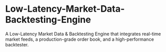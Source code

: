 # Low-Latency-Market-Data-Backtesting-Engine
A Low-Latency Market Data &amp; Backtesting Engine that integrates real-time market feeds, a production-grade order book, and a high-performance backtester. 
